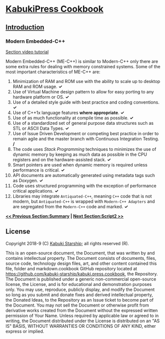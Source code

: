 # [KabukiPress Cookbook](../readme.md)

## [Introduction](./readme.md)

### Modern Embedded-C++

[Section video tutorial](https://www.youtube.com/channel/UCS2vQG4gUE3vXWV_K9XScQw)

Modern Embedded-C++ (ME-C++) is similar to Modern-C++ only there are some extra rules for dealing with memory constrained systems. Some of the most important characteristics of ME-C++ are:

1. Minimization of RAM and ROM use with the ability to scale up to desktop RAM and ROM usage. **✓**
1. Use of Virtual Machine design pattern to allow for easy porting to any hardware platform or OS. **✓**
1. Use of a detailed style guide with best practice and coding conventions. **✓**
1. Use of C++1x language features **where appropriate**. **✓**
1. Use of as much functionality at compile time as possible. **✓**
1. Use of a standardized set of general purpose data structures such as STL or ASCII Data Types. **✓**
1. Use of Issue Driven Development or competing best practice in order to remain agile and the master branch with Continuous Integration Testing. **/**
1. The code uses *Stack Programming* techniques to minimizes the use of dynamic memory by keeping as much data as possible in the CPU registers and on the hardware-assisted stack. **✓**
1. Smart pointers are used when dynamic memory is required unless performance is critical. **✓**
1. API documents are automatically generated using metadata tags such as Doxygen. **✓**
1. Code uses structured programming with the exception of performance critical applications. **✓**
1. Libraries may integrate `Antiquated-C++`, meaning `C++` code that is not modern, but `Antiquated-C++` is wrapped with `Modern-C++ Adapters` and are segregated from the `Modern-C++` code and marked. **✓**

**[<< Previous Section:Summary](./summary.md) | [Next Section:Script2 >>](../script2/readme.md)**

## License

Copyright 2018-9 (C) [Kabuki Starship](https://kabukistarship.com); all rights reserved (R).

This is an open-source document, the Document, that was written by and contains intellectual property. The Document consists of documents, files, source code, technology design files, art, and other content contained this file, folder and markdown.cookbook GitHub repository located at <https://github.com/kabuki-starship/kabuki.press.cookbook>, the Repository. The Document is published under a generic non-commercial open-source license, the License, and is for educational and demonstration purposes only. You may use, reproduce, publicly display, and modify the Document so long as you submit and donate fixes and derived intellectual property, the Donated Ideas, to the Repository as an Issue ticket to become part of the Document. You may not sell the Document or otherwise profit from derivative works created from the Document without the expressed written permission of Your Name. Unless required by applicable law or agreed to in writing, the Document distributed under the License is distributed on an "AS IS" BASIS, WITHOUT WARRANTIES OR CONDITIONS OF ANY KIND, either express or implied.
